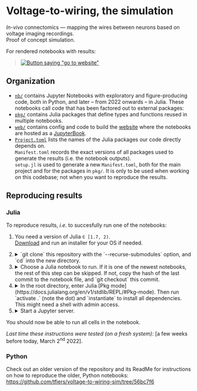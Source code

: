 # Voltage-to-wiring, the simulation

*In-vivo* connectomics — mapping the wires between neurons based on voltage imaging recordings.  
Proof of concept simulation.

For rendered notebooks with results:
> [![Button saying "go to website"](https://img.shields.io/badge/🚀_go_to_website-blue)](https://tfiers.github.io/voltage-to-wiring-sim)


## Organization

- [`nb/`](nb) contains Jupyter Notebooks with exploratory and figure-producing code, both in Python, 
  and later – from 2022 onwards – in Julia. These notebooks call code that has been factored out to external packages:
- [`pkg/`](pkg) contains Julia packages that define types and functions reused in multiple notebooks.
- [`web/`](web) contains config and code to build the [website](https://tfiers.github.io/voltage-to-wiring-sim) 
  where the notebooks are hosted as a [JupyterBook](https://jupyterbook.org/).
- [`Project.toml`](Project.toml) lists the names of the Julia packages our code directly depends on.  
  `Manifest.toml` records the exact versions of all packages used to generate the results (i.e. the notebook outputs).  
  `setup.jl` is used to generate a new `Manifest.toml`, both for the main project and for the packages in `pkg/`.
  It is only to be used when working on this codebase; not when you want to reproduce the results.


## Reproducing results

### Julia

To reproduce results, *i.e.* to succesfully run one of the notebooks:

1. You need a version of Julia `∈ [1.7, 2)`.  
  [Download](https://julialang.org/downloads/) and run an installer for your OS if needed.

2. <details>
   <summary>
   `git clone` this repository with the `--recurse-submodules` option,  
   and `cd` into the new directory.
   </summary>

   `--recurse-submodules` makes sure that the git submodules 
   in this repository (see [`pkg/`](pkg/)) are cloned as well.
   </details>

3. <details>
   <summary>
   Choose a Julia notebook to run.  
   If it is one of the newest notebooks, the rest of this step can be skipped.  
   If not, copy the hash of the last commit to the notebook file, and `git checkout` this commit.
   </summary>

   - A link to this commit and its hash can be found on GitHub,
     in the [`notebooks/`](notebooks/) directory, next to the notebook's filename.  
     Or use `git log <path>`.
   - Why is this step needed?
     The codebase that is called from the notebook will have been further developed 
     since the notebook was last run. Checking out the commit restores the codebase 
     to its former, working state for the notebook.
    </details>

4. <details>
   <summary>
   In the root directory, enter Julia [Pkg mode](https://docs.julialang.org/en/v1/stdlib/REPL/#Pkg-mode).
   Then run `activate .` (note the dot) and `instantiate` to install all dependencies.
   This might need a shell with admin access.
   </summary>
   
   - `instantiate` installs the exact package versions specified in `Manifest.toml`, 
     which is included in the repository for the purpose of reproducibility.
   - If you want to instead use newer versions of dependencies,
     run `julia setup.jl` in the terminal.
   </details>

5. <details>
   <summary>
   Start a Jupyter server.
   </summary>
   
   - If you do not have Jupyter installed,
     run `using IJulia` and `notebook()` in the julia REPL.
   - If you have, the usual `jupyter notebook` (or `python -m notebook`)
     in the terminal works.
   </details>

You should now be able to run all cells in the notebook.

_Last time these instructions were tested (on a fresh system):_ [a few weeks before today, March 2<sup>nd</sup> 2022].


### Python

Check out an older version of the repository and its ReadMe 
for instructions on how to reproduce the older, Python notebooks:
https://github.com/tfiers/voltage-to-wiring-sim/tree/56bc7f6
